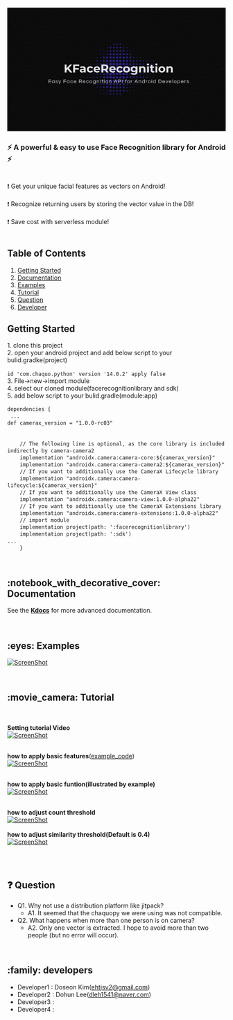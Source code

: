 
![ScreenShot](https://github.com/ehtjsv2/KFaceRecognition/blob/main/image/Kfacerecog_logo.PNG.png)

### :zap: A powerful & easy to use Face Recognition library for Android  :zap:</br></br>
 :exclamation: Get your unique facial features as vectors on Android!</br></br>
 :exclamation: Recognize returning users by storing the vector value in the DB!</br></br>
 :exclamation: Save cost with serverless module!</br></br>
 


## Table of Contents
1. [Getting Started](#getting-started)
1. [Documentation](#documentation)
1. [Examples](#examples)
1. [Tutorial](#tutorial)
2. [Question](#question)
3. [Developer](#developers)


<h2 id="getting-started">Getting Started</h2>
1. clone this project</br>
2.  open your android project and add below script to your bulid.gradke(project)</br>

```id 'com.chaquo.python' version '14.0.2' apply false ```</br>
3. File->new->import module</br>
4. select our cloned module(facerecognitionlibrary and sdk)</br>
5. add below script to your bulid.gradle(module:app)</br>

```
dependencies {
 ...
def camerax_version = "1.0.0-rc03"


    // The following line is optional, as the core library is included indirectly by camera-camera2
    implementation "androidx.camera:camera-core:${camerax_version}"
    implementation "androidx.camera:camera-camera2:${camerax_version}"
    // If you want to additionally use the CameraX Lifecycle library
    implementation "androidx.camera:camera-lifecycle:${camerax_version}"
    // If you want to additionally use the CameraX View class
    implementation "androidx.camera:camera-view:1.0.0-alpha22"
    // If you want to additionally use the CameraX Extensions library
    implementation "androidx.camera:camera-extensions:1.0.0-alpha22"
    // import module
    implementation project(path: ':facerecognitionlibrary')
    implementation project(path: ':sdk')
...    
    }
```

<br/>

<h2 id="documentation">:notebook_with_decorative_cover: Documentation </h2>

<!-- See the [**documentation**](https://weeklycoding.com/mpandroidchart/) for examples and general use of MPAndroidChart. -->

See the [**Kdocs**]() for more advanced documentation.

<br/>

<h2 id="examples">:eyes: Examples </h2>

[![ScreenShot](https://github.com/ehtjsv2/KFaceRecognition/blob/main/image/example4.PNG)](https://youtube.com/shorts/Y1zkql_ywUI?feature=share)

<br/>

<h2 id="tutorial">:movie_camera: Tutorial </h2>

<br/>

**Setting tutorial Video**
<br/>
[![ScreenShot](https://github.com/ehtjsv2/KFaceRecognition/blob/main/image/setting2.PNG)](https://youtu.be/wccWIQ_lX6k)
<br/><br/>

**how to apply basic features**([example_code](https://github.com/ehtjsv2/KFaceRecognition/blob/main/example_code/README.md))
<br/>
[![ScreenShot](https://github.com/ehtjsv2/KFaceRecognition/blob/main/image/basicFeatureCapture.PNG)](https://youtu.be/amz2KdW6_4w)
<br/><br/>

**how to apply basic funtion(illustrated by example)**
<br/>
[![ScreenShot](https://github.com/ehtjsv2/KFaceRecognition/blob/main/image/exampleFuntion.PNG)](https://youtu.be/OZo75p8kEhc)
<br/><br/>

**how to adjust count threshold**
<br/>
[![ScreenShot](https://github.com/ehtjsv2/KFaceRecognition/blob/main/image/countTreshold.PNG)](https://youtu.be/mkE0Fz-7qr8)
<br/><br/>
**how to adjust similarity threshold(Default is 0.4)**
<br/>
[![ScreenShot](https://github.com/ehtjsv2/KFaceRecognition/blob/main/image/similarity.PNG)](https://youtu.be/Jb9BSA6XXqU)
<br/><br/>

<br/>

<h2 id="question">❓ Question </h2>


* Q1. Why not use a distribution platform like jitpack?
  * A1. It seemed that the chaquopy we were using was not compatible.
* Q2. What happens when more than one person is on camera?
  * A2. Only one vector is extracted. I hope to avoid more than two people (but no error will occur).

<br/>
<h2 id="developers">:family: developers</h2>

* Developer1 : Doseon Kim(ehtjsv2@gmail.com)
* Developer2 : Dohun Lee(dleh1541@naver.com)
* Developer3 : 
* Developer4 : 


<br/>
